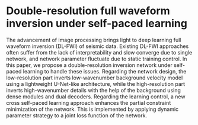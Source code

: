 # Double-resolution full waveform inversion under self-paced learning

The advancement of image processing brings light to deep learning full waveform inversion (DL-FWI) of seismic data.
Existing DL-FWI approaches often suffer from the lack of interpretability and slow converge due to single network, and network parameter fluctuate due to static training control.
In this paper, we propose a double-resolution inversion network under self-paced learning to handle these issues.
Regarding the network design, the low-resolution part inverts low-wavenumber background velocity model using a lightweight U-Net-like architecture, while the high-resolution part inverts high-wavenumber details with the help of the background using dense modules and dual decoders.
Regarding the learning control, a new cross self-paced learning approach enhances the partial constraint minimization of the network.
This is implemented by applying dynamic parameter strategy to a joint loss function of the network.
